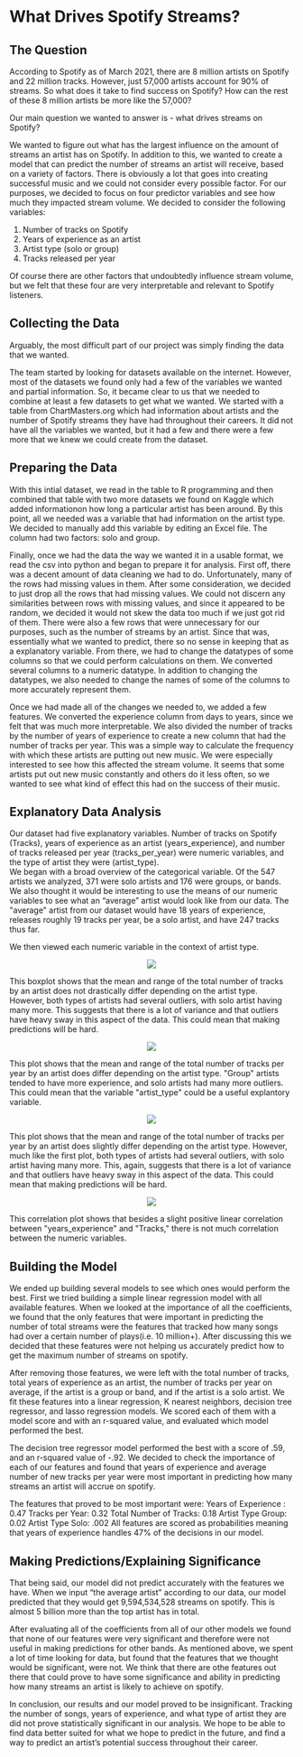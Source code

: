 # What Drives Spotify Streams?
## The Question 
According to Spotify as of March 2021, there are 8 million artists on Spotify and 22 million tracks. However, just 57,000 artists account for 90% of streams. So what does it take to find success on Spotify? How can the rest of these 8 million artists be more like the 57,000? 

Our main question we wanted to answer is - what drives streams on Spotify? 

We wanted to figure out what has the largest influence on the amount of streams an artist has on Spotify. In addition to this,
we wanted to create a model that can predict the number of streams an artist will receive, based on a variety of factors. 
There is obviously a lot that goes into creating successful music and we could not consider every possible factor. For our purposes, 
we decided to focus on four predictor variables and see how much they impacted stream volume. We decided to consider the following variables:
1. Number of tracks on Spotify
2. Years of experience as an artist 
3. Artist type (solo or group)
4. Tracks released per year

Of course there are other factors that undoubtedly influence stream volume, but we felt that these four are very interpretable and relevant to Spotify listeners.
## Collecting the Data
Arguably, the most difficult part of our project was simply finding the data that we wanted.

The team started by looking for datasets available on the internet. However, most of the datasets we found only had a few of the variables we wanted and partial information.
So, it became clear to us that we needed to combine at least a few datasets to get what we wanted. We started with a table from ChartMasters.org 
which had information about artists and the number of Spotify streams they have had throughout their careers.
It did not have all the variables we wanted, but it had a few and there were a few more that we knew we could create from the dataset. 

## Preparing the Data 

With this intial dataset, we read in the table to R programming and then combined that table with two more datasets we found on 
Kaggle which added informationon how long a particular artist has been around. 
By this point, all we needed was a variable that had information on the artist type. We decided to manually add this variable by editing an Excel file. 
The column had two factors: solo and group. 

Finally, once we had the data the way we wanted it in a usable format, we read the csv into python and began to prepare it for analysis. 
First off, there was a decent amount of data cleaning we had to do. Unfortunately, many of the rows had missing values in them. 
After some consideration, we decided to just drop all the rows that had missing values. 
We could not discern any similarities between rows with missing values, and since it appeared to be random, 
we decided it would not skew the data too much if we just got rid of them. There were also a few rows that were unnecessary for our purposes, such as the number of streams 
by an artist. Since that was, essentially what we wanted to predict, there so no sense in keeping that as a explanatory variable.
From there, we had to change the datatypes of some columns so that we could perform calculations on them. We converted several columns to a numeric datatype. 
In addition to changing the datatypes, we also needed to change the names of some of the columns to more accurately represent them.

Once we had made all of the changes we needed to, we added a few features. We converted the experience column from days to years, since we felt that was much more interpretable.
We also divided the number of tracks by the number of years of experience to create a new column that had the number of tracks per year. 
This was a simple way to calculate the frequency with which these artists are putting out new music. We were especially interested to see how this affected the stream volume. 
It seems that some artists put out new music constantly and others do it less often, so we wanted to see what kind of effect this had on the success of their music.

## Explanatory Data Analysis
Our dataset had five explanatory variables. Number of tracks on Spotify (Tracks),	years of experience as an artist (years_experience), 
and number of tracks released per year (tracks_per_year) were numeric variables, and the type of artist they were (artist_type).  
We began with a broad overview of the categorical variable.
Of the 547 artists we analyzed, 371 were solo artists and 176 were groups, or bands.
We also thought it would be interesting to use the means of our numeric variables to see what an “average” artist would look like from our data. 
The "average" artist from our dataset would have 18 years of experience, releases roughly 19 tracks per year, be a solo artist, and have 247 tracks thus far.

We then viewed each numeric variable in the context of artist type.
<p align="center">
  <img src="https://i.ibb.co/8zCSdqf/output1.pngg" />
</p>

This boxplot shows that the mean and range of the total number of tracks by an artist does not drastically differ depending on the artist type. 
However, both types of artists had several outliers, with solo artist having many more. This suggests that there is a lot of variance and that
outliers have heavy sway in this aspect of the data. This could mean that making predictions will be hard.

<p align="center">
  <img src="https://i.ibb.co/TqsvZD3/output2.png" />
</p>

This plot shows that the mean and range of the total number of tracks per year by an artist does differ depending on the artist type. 
"Group" artists tended to have more experience, and solo artists had many more outliers. This could mean that the variable "artist_type" could be a useful explantory variable.

<p align="center">
  <img src="https://i.ibb.co/j5QsF7b/output3.png" />
</p>

This plot shows that the mean and range of the total number of tracks per year by an artist does slightly differ depending on the artist type. 
However, much like the first plot, both types of artists had several outliers, with solo artist having many more. This, again, suggests that there is a lot of variance and that
outliers have heavy sway in this aspect of the data. This could mean that making predictions will be hard.

<p align="center">
  <img src="https://i.ibb.co/hfRkp9Y/output4.png" />
</p>

This correlation plot shows that besides a slight positive linear correlation between "years_experience" and "Tracks," there is not much correlation 
between the numeric variables.

## Building the Model 

We ended up building several models to see which ones would perform the best.  First we tried building a simple linear regression model with all available features.  When we looked at the importance of all the coefficients, we found that the only features that were important in predicting the number of total streams were the features that tracked how many songs had over a certain number of plays(i.e. 10 million+).  After discussing this we decided that these features were not helping us accurately predict how to get the maximum number of streams on spotify.

After removing those features, we were left with the total number of tracks, total years of experience as an artist, the number of tracks per year on average, if the artist is a group or band, and if the artist is a solo artist.  We fit these features into a linear regression, K nearest neighbors, decision tree regressor, and lasso regression models.  We scored each of them with a model score and with an r-squared value, and evaluated which model performed the best.  

The decision tree regressor model performed the best with a score of .59, and an r-squared value of -.92.  We decided to check the importance of each of our features and found that years of experience and average number of new tracks per year were most important in predicting how many streams an artist will accrue on spotify.  

The features that proved to be most important were:
Years of Experience : 0.47
Tracks per Year: 0.32
Total Number of Tracks: 0.18
Artist Type Group: 0.02
Artist Type Solo: .002
All features are scored as probabilities meaning that years of experience handles 47% of the decisions in our model.

## Making Predictions/Explaining Significance

That being said, our model did not predict accurately with the features we have.  When we input “the average artist”  according to our data, our model predicted that they would get 9,594,534,528 streams on spotify.  This is almost 5 billion more than the top artist has in total.  

After evaluating all of the coefficients from all of our other models we found that none of our features were very significant and therefore were not useful in making predictions for other bands.  As mentioned above, we spent a lot of time looking for data, but found that the features that we thought would be significant, were not.  We think that there are othe features out there that could prove to have some significance and ability in predicting how many streams an artist is likely to achieve on spotify.  

In conclusion, our results and our model proved to be insignificant.  Tracking the number of songs, years of experience, and what type of artist they are did not prove statistically significant in our analysis.  We hope to be able to find data better suited for what we hope to predict in the future, and find a way to predict an artist’s potential success throughout their career.



